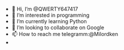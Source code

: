 - 👋 Hi, I’m @QWERTY647417
- 👀 I’m interested in programming
- 🌱 I’m currently learning Python
- 💞️ I’m looking to collaborate on Google
- 📫 How to reach me telegramm:@Milordken
- 

<!---
QWERTY647417/QWERTY647417 is a ✨ special ✨ repository because its `README.md` (this file) appears on your GitHub profile.
You can click the Preview link to take a look at your changes.
--->
